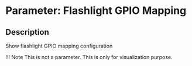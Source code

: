 # Parameter: Flashlight GPIO Mapping

## Description

Show flashlight GPIO mapping configuration


!!! Note
    This is not a parameter. This is only for visualization purpose.
